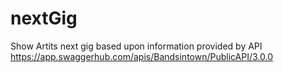 # nextGig
Show Artits next gig based upon information provided by API 
https://app.swaggerhub.com/apis/Bandsintown/PublicAPI/3.0.0
